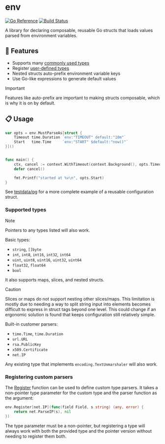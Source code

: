 # env

[![Go Reference](https://pkg.go.dev/badge/go.chrisrx.dev/x.svg)](https://pkg.go.dev/go.chrisrx.dev/x/env)
[![Build Status](https://github.com/ChrisRx/exp/actions/workflows/go.yml/badge.svg?branch=main)](https://github.com/ChrisRx/exp/actions)

A library for declaring composable, reusable Go structs that loads values parsed from environment variables.

## 🚀 Features

* Supports many [commonly used types](#supported-types)
* Register [user-defined types](#registering-custom-parsers)
* Nested structs auto-prefix environment variable keys
* Use Go-like expressions to generate default values

> [!IMPORTANT]
> Features like auto-prefix are important to making structs composable, which is why it is on by default.

## 📋 Usage

```go
var opts = env.MustParseAs[struct {
    Timeout time.Duration `env:"TIMEOUT" default:"10m"`
    Start   time.Time     `env:"START" $default:"now()"`
}]()


func main() {
    ctx, cancel := context.WithTimeout(context.Background(), opts.Timeout)
    defer cancel()

    fmt.Printf("started at %v\n", opts.Start)
}
```

See [testdata/pg](testdata/pg/config.go) for a more complete example of a reusable configuration struct.

### Supported types

> [!NOTE]
> Pointers to any types listed will also work.

Basic types:
* `string`, `[]byte`
* `int`, `int8`, `int16`, `int32`, `int64`
* `uint`, `uint8`, `uint16`, `uint32`, `uint64`
* `float32`, `float64`
* `bool`

It also supports maps, slices, and nested structs.

> [!CAUTION]
> Slices or maps do not support nesting other slices/maps. This limitation is mostly due to needing a way to split string input into elements becomes difficult to express in struct tags beyond one level. This could change if an ergonomic solution is found that keeps configuration still relatively simple.

Built-in customer parsers:
* `time.Time`, `time.Duration`
* `url.URL`
* `rsa.PublicKey`
* `x509.Certificate`
* `net.IP`

Any existing type that implements `encoding.TextUnmarshaler` will also work.

### Registering custom parsers

The [Register](https://pkg.go.dev/go.chrisrx.dev/x/env#Register) function can be used to define custom type parsers. It takes a non-pointer type parameter for the custom type and the parser function as the argument:

```go
env.Register[net.IP](func(field Field, s string) (any, error) {
    return net.ParseIP(s), nil
})
```

The type parameter must be a non-pointer, but registering a type will always work with both the provided type and the pointer version without needing to register them both.
